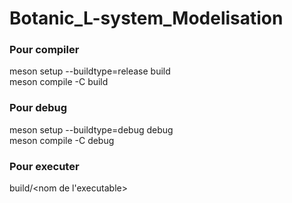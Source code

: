 # Botanic_L-system_Modelisation

### Pour compiler
meson setup --buildtype=release build<br/>
meson compile -C build

### Pour debug
meson setup --buildtype=debug debug<br/>
meson compile -C debug

### Pour executer
build/<nom de l'executable>
